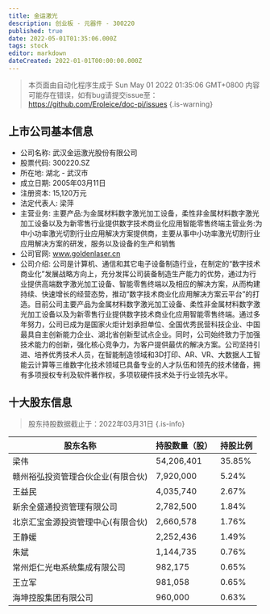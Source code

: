 ```yaml
---
title: 金运激光
description: 创业板 - 元器件 - 300220
published: true
date: 2022-05-01T01:35:06.000Z
tags: stock
editor: markdown
dateCreated: 2022-01-01T00:00:00.000Z
---
```


> 本页面由自动化程序生成于 Sun May 01 2022 01:35:06 GMT+0800
> 内容可能存在错误，如有bug请提交issue至：https://github.com/Eroleice/doc-pi/issues
{.is-warning}

## 上市公司基本信息
- 公司名称: 武汉金运激光股份有限公司
- 股票代码: 300220.SZ
- 所在地: 湖北 - 武汉市
- 成立日期: 2005年03月11日
- 注册资本: 15,120万元
- 法定代表人: 梁萍
- 主营业务: 主要产品:为金属材料数字激光加工设备，柔性非金属材料数字激光加工设备以及为新零售行业提供数字技术商业化应用智能零售终端主营业务:为中小功率激光切割行业应用解决方案提供商，主要从事中小功率激光切割行业应用解决方案的研发，服务以及设备的生产和销售
- 公司官网: www.goldenlaser.cn
- 公司介绍: 公司是计算机、通信和其它电子设备制造行业，在制定的“数字技术商业化”发展战略方向上，充分发挥公司装备制造生产能力的优势，通过为行业提供高端数字激光加工设备、智能零售终端以及相应的解决方案，从而构建持续、快速增长的经营态势，推动“数字技术商业化应用解决方案云平台”的打造。目前公司主要产品为金属材料数字激光加工设备、柔性非金属材料数字激光加工设备以及为新零售行业提供数字技术商业化应用智能零售终端。通过多年努力，公司已成为是国家火炬计划承担单位、全国优秀民营科技企业、中国最具自主创新能力企业、湖北省创新型试点企业。同时，公司始终致力于加强技术能力的创新，强化核心竞争力，为客户提供最优的解决方案。公司坚持引进、培养优秀技术人员，在智能制造领域和3D打印、AR、VR、大数据人工智能云计算等三维数字化技术领域已具备专业的人才队伍和领先的技术储备，拥有多项授权专利及软件著作权，多项软硬件技术处于行业领先水平。


## 十大股东信息
> 股东持股数据截止于：2022年03月31日
{.is-info}

| 股东名称 | 持股数量（股） | 持股比例 |
| --- | --- | --- |
| 梁伟 | 54,206,401 | 35.85% |
| 赣州裕弘投资管理合伙企业(有限合伙) | 7,920,000 | 5.24% |
| 王益民 | 4,035,740 | 2.67% |
| 新余全盛通投资管理有限公司 | 2,782,500 | 1.84% |
| 北京汇宝金源投资管理中心(有限合伙) | 2,660,578 | 1.76% |
| 王静媛 | 2,252,436 | 1.49% |
| 朱斌 | 1,144,735 | 0.76% |
| 常州炬仁光电系统集成有限公司 | 982,175 | 0.65% |
| 王立军 | 981,058 | 0.65% |
| 海坤控股集团有限公司 | 960,000 | 0.63% |




